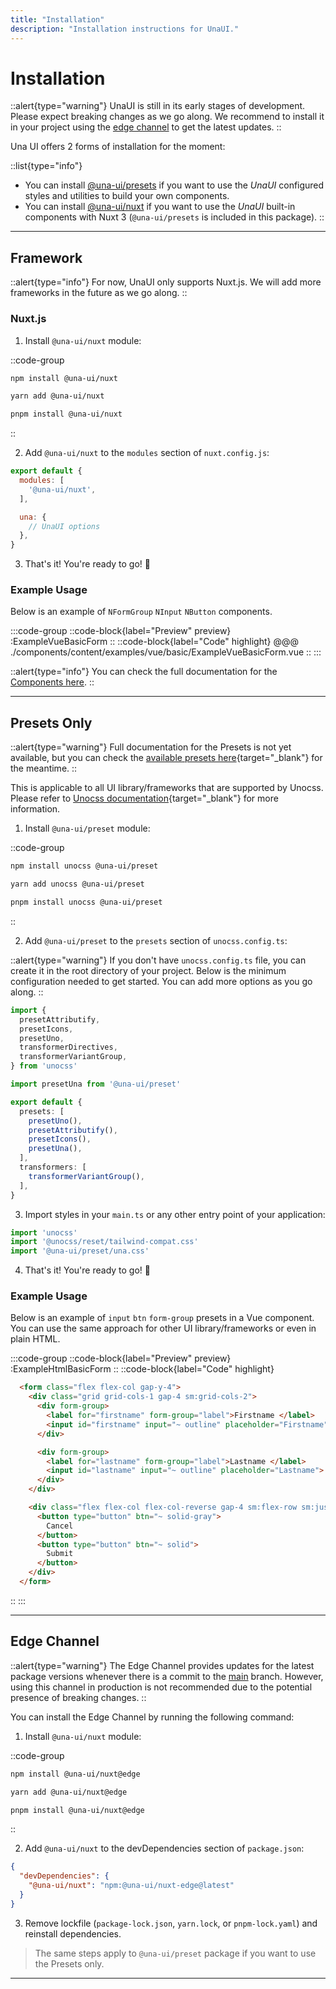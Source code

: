 ```yaml
---
title: "Installation"
description: "Installation instructions for UnaUI."
---
```


# Installation

::alert{type="warning"}
UnaUI is still in its early stages of development. Please expect breaking changes as we go along. We recommend to install it in your project using the [edge channel](#edge-channel) to get the latest updates.
::

Una UI offers 2 forms of installation for the moment:

::list{type="info"}
- You can install [@una-ui/presets](#presets-only) if you want to use the *UnaUI* configured styles and utilities to build your own components.
- You can install [@una-ui/nuxt](#nuxtjs) if you want to use the *UnaUI* built-in components with Nuxt 3 (`@una-ui/presets` is included in this package).
::

---

## Framework

::alert{type="info"}
For now, UnaUI only supports Nuxt.js. We will add more frameworks in the future as we go along.
::

### Nuxt.js 

1. Install `@una-ui/nuxt` module:

::code-group
```bash [npm]
npm install @una-ui/nuxt 
```

```bash [yarn]
yarn add @una-ui/nuxt 
```
  
```bash [pnpm]
pnpm install @una-ui/nuxt 
```
::

2. Add `@una-ui/nuxt` to the `modules` section of `nuxt.config.js`:

```js
export default {
  modules: [
    '@una-ui/nuxt',
  ],

  una: {
    // UnaUI options
  },
}
```

3. That's it! You're ready to go! 🚀

### Example Usage

Below is an example of `NFormGroup` `NInput` `NButton` components.

:::code-group
  ::code-block{label="Preview" preview}
    :ExampleVueBasicForm
  ::
  ::code-block{label="Code" highlight}
@@@ ./components/content/examples/vue/basic/ExampleVueBasicForm.vue
  ::
:::

::alert{type="info"}
You can check the full documentation for the [Components here](/components/elements).
::

---

## Presets Only

::alert{type="warning"}
Full documentation for the Presets is not yet available, but you can check the [available presets here](https://github.com/una-ui/una-ui/tree/main/packages/preset/src/_shortcuts){target="_blank"} for the meantime.
::

This is applicable to all UI library/frameworks that are supported by Unocss. Please refer to [Unocss documentation](https://unocss.dev/){target="_blank"} for more information.

1. Install `@una-ui/preset` module:

::code-group
```bash [npm]
npm install unocss @una-ui/preset 
```

```bash [yarn]
yarn add unocss @una-ui/preset 
```
  
```bash [pnpm]
pnpm install unocss @una-ui/preset 
```
::

2. Add `@una-ui/preset` to the `presets` section of `unocss.config.ts`:

::alert{type="warning"}
If you don't have `unocss.config.ts` file, you can create it in the root directory of your project. Below is the minimum configuration needed to get started. You can add more options as you go along.
::

```ts
import {
  presetAttributify,
  presetIcons,
  presetUno,
  transformerDirectives,
  transformerVariantGroup,
} from 'unocss'

import presetUna from '@una-ui/preset'

export default {
  presets: [
    presetUno(),
    presetAttributify(),
    presetIcons(),
    presetUna(),
  ],
  transformers: [
    transformerVariantGroup(),
  ],
}
```

3. Import styles in your `main.ts` or any other entry point of your application:

```ts
import 'unocss'
import '@unocss/reset/tailwind-compat.css'
import '@una-ui/preset/una.css'
```

4. That's it! You're ready to go! 🚀

### Example Usage

Below is an example of `input` `btn` `form-group` presets in a Vue component. You can use the same approach for other UI library/frameworks or even in plain HTML.

:::code-group
  ::code-block{label="Preview" preview}
    :ExampleHtmlBasicForm
  ::
  ::code-block{label="Code" highlight}
```html
  <form class="flex flex-col gap-y-4">
    <div class="grid grid-cols-1 gap-4 sm:grid-cols-2">
      <div form-group>
        <label for="firstname" form-group="label">Firstname </label>
        <input id="firstname" input="~ outline" placeholder="Firstname">
      </div>

      <div form-group>
        <label for="lastname" form-group="label">Lastname </label>
        <input id="lastname" input="~ outline" placeholder="Lastname">
      </div>
    </div>

    <div class="flex flex-col flex-col-reverse gap-4 sm:flex-row sm:justify-end">
      <button type="button" btn="~ solid-gray">
        Cancel
      </button>
      <button type="button" btn="~ solid">
        Submit
      </button>
    </div>
  </form>
```
  ::
:::

---

## Edge Channel

::alert{type="warning"}
The Edge Channel provides updates for the latest package versions whenever there is a commit to the [main](https://github.com/una-ui/una-ui/tree/main) branch. However, using this channel in production is not recommended due to the potential presence of breaking changes.
::


You can install the Edge Channel by running the following command:

1. Install `@una-ui/nuxt` module:
   
::code-group
```bash [npm]
npm install @una-ui/nuxt@edge 
```

```bash [yarn]
yarn add @una-ui/nuxt@edge 
```
  
```bash [pnpm]
pnpm install @una-ui/nuxt@edge 
```
::

2. Add `@una-ui/nuxt` to the devDependencies section of `package.json`:

```json
{
  "devDependencies": {
    "@una-ui/nuxt": "npm:@una-ui/nuxt-edge@latest"
  }
}
```

3. Remove lockfile (`package-lock.json`, `yarn.lock`, or `pnpm-lock.yaml`) and reinstall dependencies.

> The same steps apply to `@una-ui/preset` package if you want to use the Presets only. 

---
